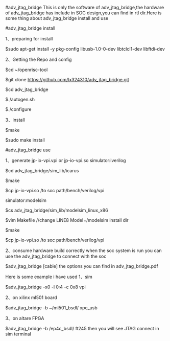 #adv_jtag_bridge 
This is only the software of adv_jtag_bridge,the hardware of adv_jtag_bridge has include in SOC design,you can find in rtl dir.Here is some thing about adv_jtag_bridge install and use

#adv_jtag_bridge install 

1、preparing for install
  
  $sudo apt-get install -y pkg-config libusb-1.0-0-dev libtclcl1-dev libftdi-dev
  
2、Getting the Repo and config
  
  $cd ~/openrisc-tool
  
  $git clone https://github.com/lx324310/adv_jtag_bridge.git
  
  $cd adv_jtag_bridge
  
  $./autogen.sh
  
  $./configure
  
3、install 

  $make 
  
  $sudo make install
  
#adv_jtag_bridge use

1、generate jp-io-vpi.vpi or jp-io-vpi.so
simulator:iverilog
  
  $cd adv_jtag_bridge/sim_lib/icarus
  
  $make 
  
  $cp jp-io-vpi.so  /to soc path/bench/verilog/vpi
  
simulator:modelsim

  $cs adv_jtag_bridge/sim_lib/modelsim_linux_x86
  
  $vim Makefile     //change LINE8 Model=/modelsim install dir
  
  $make 
  
  $cp jp-io-vpi.so  /to soc path/bench/verilog/vpi
  
2、consume hardware build correctly when the soc system is run you can use the adv_jtag_bridge to connect with the soc 

  $adv_jtag_bridge <options> [cable] <cable options>
the options you can find in adv_jtag_bridge.pdf

Here is some example i have used 
1、sim
  
  $adv_jtag_bridge -x0 -l 0:4 -c 0x8 vpi
  
2、on xilinx ml501 board
  
  $adv_jtag_bridge -b ~/ml501_bsdl/ xpc_usb
  
3、on altare FPGA
  
  $adv_jtag_bridge -b /ep4c_bsdl/ ft245
then you will see JTAG connect in sim terminal

  


